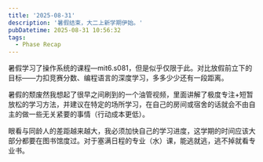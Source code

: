 ```yaml
---
title: '2025-08-31'
description: '暑假结束，大二上新学期伊始。'
pubDatetime: 2025-08-31 10:56:32
tags:
  - Phase Recap
---
```


暑假学习了操作系统的课程—mit6.s081，但是似乎仅限于此。对比放假前立下的目标——力扣竞赛分数、编程语言的深度学习，多多少少还有一段距离。

暑假的颓废然我想起了很早之间刷到的一个油管视频，里面讲解了极度专注+短暂放松的学习方法，并建议在特定的场所学习，在自己的房间或宿舍的话就会不由自主的做一些无关紧要的事情（行动成本更低）。

眼看与同龄人的差距越来越大，我必须加快自己的学习进度，这学期的时间应该大部分都要在图书馆度过。对于塞满日程的专业（水）课，能逃就逃，逃不掉就看专业书。